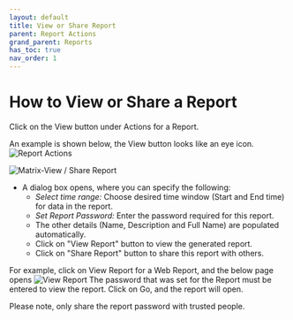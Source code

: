 ```yaml
---
layout: default
title: View or Share Report
parent: Report Actions
grand_parent: Reports
has_toc: true
nav_order: 1
---
```

# How to View or Share a Report
Click on the View button under Actions for a Report.

An example is shown below, the View button looks like an eye icon.
![Report Actions](https://www.smartclean.io/matrix/images/reportingServiceActions.png)

![Matrix-View / Share Report](https://www.smartclean.io/matrix/images/viewAndShareWebReportFinal.png)

- A dialog box opens, where you can specify the following:
  - *Select time range:* Choose desired time window (Start and End time) for data in the report.
  - *Set Report Password:* Enter the password required for this report.
  - The other details (Name, Description and Full Name) are populated automatically.
  - Click on "View Report" button to view the generated report.
  - Click on "Share Report" button to share this report with others.
  
For example, click on View Report for a Web Report, and the below page opens
![View Report](https://www.smartclean.io/matrix/images/viewWebReportExample.png)
The password that was set for the Report must be entered to view the report.
Click on Go, and the report will open.

Please note, only share the report password with trusted people.